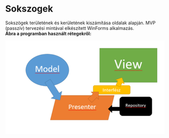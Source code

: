 # Sokszogek
Sokszögek területének és kerületének kiszámítása oldalak alapján. 
MVP (passzív) tervezési mintával elkészített WinForms alkalmazás.  
**Ábra a programban használt rétegekről:**

![alt text](https://github.com/borosbence/Sokszogek/blob/master/mvp-abra.png)
